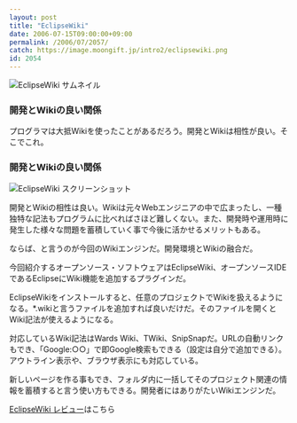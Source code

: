 ```yaml
---
layout: post
title: "EclipseWiki"
date: 2006-07-15T09:00:00+09:00
permalink: /2006/07/2057/
catch: https://image.moongift.jp/intro2/eclipsewiki.png
id: 2054
---
```

 ![EclipseWiki サムネイル](https://image.moongift.jp/intro2/eclipsewiki.t.png "EclipseWiki サムネイル")
  

### 開発とWikiの良い関係
  
プログラマは大抵Wikiを使ったことがあるだろう。開発とWikiは相性が良い。そこでこれ。  
<!--more-->  

### 開発とWikiの良い関係
  

![EclipseWiki スクリーンショット](https://image.moongift.jp/intro2/eclipsewiki.png "EclipseWiki スクリーンショット")

  

開発とWikiの相性は良い。Wikiは元々Webエンジニアの中で広まったし、一種独特な記法もプログラムに比べればさほど難しくない。また、開発時や運用時に発生した様々な問題を蓄積していく事で今後に活かせるメリットもある。

  

ならば、と言うのが今回のWikiエンジンだ。開発環境とWikiの融合だ。

  

今回紹介するオープンソース・ソフトウェアはEclipseWiki、オープンソースIDEであるEclipseにWiki機能を追加するプラグインだ。

  

EclipseWikiをインストールすると、任意のプロジェクトでWikiを扱えるようになる。\*.wikiと言うファイルを追加すれば良いだけだ。そのファイルを開くとWiki記法が使えるようになる。

  

対応しているWiki記法はWards Wiki、TWiki、SnipSnapだ。URLの自動リンクもでき、「Google:○○」で即Google検索もできる（設定は自分で追加できる）。アウトライン表示や、ブラウザ表示にも対応している。

  

新しいページを作る事もでき、フォルダ内に一括してそのプロジェクト関連の情報を蓄積すると言う使い方もできる。開発者にはありがたいWikiエンジンだ。

  

[EclipseWiki レビュー](http://oss.moongift.jp/review/i-2060.html)はこちら

